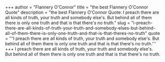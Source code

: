 +++
author = "Flannery O'Connor"
title = "the best Flannery O'Connor Quote"
description = "the best Flannery O'Connor Quote: I preach there are all kinds of truth, your truth and somebody else's. But behind all of them there is only one truth and that is that there's no truth."
slug = "i-preach-there-are-all-kinds-of-truth-your-truth-and-somebody-elses-but-behind-all-of-them-there-is-only-one-truth-and-that-is-that-theres-no-truth"
quote = '''I preach there are all kinds of truth, your truth and somebody else's. But behind all of them there is only one truth and that is that there's no truth.'''
+++
I preach there are all kinds of truth, your truth and somebody else's. But behind all of them there is only one truth and that is that there's no truth.
